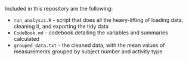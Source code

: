 Included in this repository are the following:

* `run_analysis.R` - script that does all the heavy-lifting of loading data, cleaning it, and exporting the tidy data
* `CodeBook.md` - codebook detailing the variables and summaries calculated
* `grouped_data.txt` - the cleaned data, with the mean values of measurements grouped by subject number and activity type
